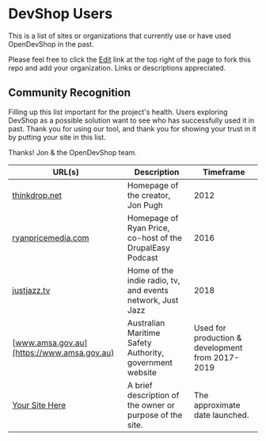 # DevShop Users

This is a list of sites or organizations that currently use or have used OpenDevShop in the past.

Please feel free to click the [Edit](https://github.com/opendevshop/devshop/edit/1.x/USERS.md) link at the top right of the page to fork this repo and add your organization. Links or descriptions appreciated.

## Community Recognition

Filling up this list important for the project's health. Users exploring DevShop as a possible solution want to see
who has successfully used it in past. Thank you for using our tool, and thank you for showing your trust in it by
putting your site in this list.

Thanks!
  Jon & the OpenDevShop team.

| URL(s)         | Description |  Timeframe | 
| -------------- | ----------- | ---------- |
| [thinkdrop.net](https://thinkdrop.net)  | Homepage of the creator, Jon Pugh | 2012
| [ryanpricemedia.com](http://ryanpricemedia.com) | Homepage of Ryan Price, co-host of the DrupalEasy Podcast | 2016
| [justjazz.tv](http://www.justjazz.tv/) | Home of the indie radio, tv, and events network, Just Jazz | 2018
| [www.amsa.gov.au](https://www.amsa.gov.au) | Australian Maritime Safety Authority, government website | Used for production & development from 2017-2019
| [Your Site Here](https://yoururl)  |  A brief description of the owner or purpose of the site.      | The approximate date launched.  |
